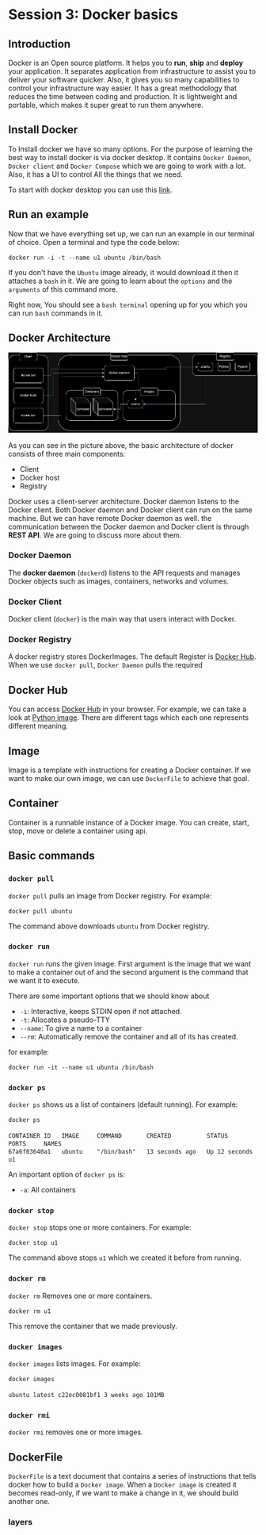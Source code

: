 # Session 3: Docker basics

## Introduction

<!--
Docker:
* Open source
* Platform
* Helps:
  * Run
  * Ship
  * Deploy
* Separate application from infrastructure
* Control infrastructure way easier
* Because of methodologies
  * Reduce time between coding and production

* Portable
* lightweight
-->

Docker is an Open source platform.
It helps you to **run**, **ship** and **deploy**
your application.
It separates application from infrastructure to
assist you to deliver your software quicker.
Also, it gives you so many capabilities to control
your infrastructure way easier.
It has a great methodology that reduces the time
between coding and production.
It is lightweight and portable, which makes it super
great to run them anywhere.

## Install Docker

To Install docker we have so many options.
For the purpose of learning the best way to
install docker is via docker desktop.
It contains `Docker Daemon`, `Docker client`
and `Docker Compose` which we are going to work with a lot.
Also, it has a UI to control All the things that we need.

To start with docker desktop you can use this
[link](https://docs.docker.com/get-started/introduction/get-docker-desktop/).

## Run an example

Now that we have everything set up, we can run an example
in our terminal of choice.
Open a terminal and type the code below:

```shell
docker run -i -t --name u1 ubuntu /bin/bash
```

If you don't have the `Ubuntu` image already,
it would download it then it attaches a `bash` in it.
We are going to learn about the `options` and the `arguments`
of this command more.

Right now, You should see a `bash terminal` opening up
for you which you can run `bash` commands in it.

## Docker Architecture

![docker architecture](figures/docker_architecture.jpg)

As you can see in the picture above, the basic
architecture of docker consists of three main components:

* Client
* Docker host
* Registry

Docker uses a client-server architecture.
Docker daemon listens to the Docker client.
Both Docker daemon and Docker client can run
on the same machine.
But we can have remote Docker daemon as well.
the communication between the Docker daemon and Docker client
is through **REST API**.
We are going to discuss more about them.

### Docker Daemon

The **docker daemon** (`dockerd`) listens to the API requests and
manages Docker objects such as images, containers, networks
and volumes.

### Docker Client

Docker client (`docker`) is the main way that users
interact with Docker.

### Docker Registry

A docker registry stores DockerImages.
The default Register is [Docker Hub](https://hub.docker.com/).
When we use `docker pull`, `Docker Daemon` pulls the required

## Docker Hub

You can access [Docker Hub](https://hub.docker.com/) in your
browser.
For example, we can take a look at [Python image](https://hub.docker.com/_/python).
There are different tags which each one represents different
meaning.

<!-- 
TODO: add more details about each tag
for example: alpine, bullseye, bookworm
-->

## Image

Image is a template with instructions for creating
a Docker container.
If we want to make our own image, we can use `DockerFile`
to achieve that goal.

## Container

Container is a runnable instance of a Docker image.
You can create, start, stop, move or delete a container
using api.

## Basic commands

### `docker pull`

`docker pull` pulls an image from Docker registry.
For example:

```shell
docker pull ubuntu
```

The command above downloads `ubuntu` from Docker registry.

### `docker run`

`docker run` runs the given image.
First argument is the image that we want to make
a container out of and the second argument is the command
that we want it to execute.

There are some important options that we should know about

* `-i`: Interactive, keeps STDIN open if not attached.
* `-t`: Allocates a pseudo-TTY
* `--name`: To give a name to a container
* `--rm`: Automatically remove the container and all of its 
  has created.

for example:

```shell
docker run -it --name u1 ubuntu /bin/bash
```

### `docker ps`

`docker ps` shows us a list of containers
(default running).
For example:

```shell
docker ps

CONTAINER ID   IMAGE     COMMAND       CREATED          STATUS          PORTS     NAMES
67a6f03640a1   ubuntu    "/bin/bash"   13 seconds ago   Up 12 seconds             u1
```

An important option of `docker ps` is:

* `-a`: All containers

### `docker stop`

`docker stop` stops one or more containers.
For example:

```shell
docker stop u1
```

The command above stops `u1` which we created it before
from running.

### `docker rm`

`docker rm` Removes one or more containers.

```shell
docker rm u1
```

This remove the container that we made previously.

### `docker images`

`docker images` lists images.
For example:

```shell
docker images

ubuntu latest c22ec0081bf1 3 weeks ago 101MB
```

### `docker rmi`

`docker rmi` removes one or more images.

## DockerFile

`DockerFile` is a text document that contains a series
of instructions that tells docker how to build a
`Docker image`.
When a `Docker image` is created it becomes read-only,
if we want to make a change in it, we should build another one.

### layers